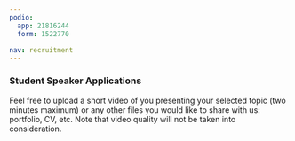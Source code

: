```yaml
---
podio:
  app: 21816244
  form: 1522770

nav: recruitment
---
```


### Student Speaker Applications

Feel free to upload a short video of you presenting your selected topic (two
minutes maximum) or any other files you would like to share with us:
portfolio, CV, etc. Note that video quality will not be taken into
consideration.
